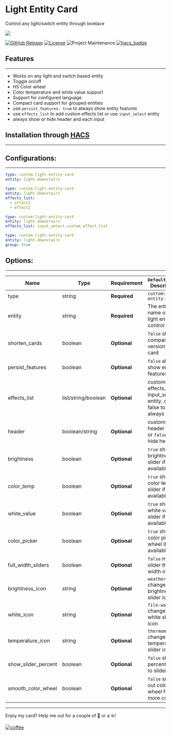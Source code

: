 # Light Entity Card
Control any light/switch entity through lovelace

<img src='https://raw.githubusercontent.com/ljmerza/light-entity-card/master/card.png' />

[![GitHub Release][releases-shield]][releases]
[![License][license-shield]](LICENSE.md)
![Project Maintenance][maintenance-shield]
[![hacs_badge](https://img.shields.io/badge/HACS-Default-orange.svg?style=for-the-badge)](https://github.com/custom-components/hacs)

## Features
---
* Works on any light and switch based entity
* Toggle on/off
* HS Color wheel
* Color temperature and white value support
* Support for configured language
* Compact card support for grouped entities
* use `persist_features: true` to always show entity features
* use `effects_list` to add custom effects list or use `input_select` entity
* always show or hide header and each input 

## Installation through [HACS](https://github.com/custom-components/hacs)
---


## Configurations:
---
```yaml
type: custom:light-entity-card
entity: light.downstairs
```

```yaml
type: custom:light-entity-card
entity: light.downstairs
effects_list:
  - effect1
  - effect2
```

```yaml
type: custom:light-entity-card
entity: light.downstairs
effects_list: input_select.custom_effect_list
```

```yaml
type: custom:light-entity-card
entity: light.downstairs
group: true
```

## Options:
---
| Name                | Type                | Requirement  | `Default value` Description                                                 |
| ------------------- | ------------------- | ------------ | --------------------------------------------------------------------------- |
| type                | string              | **Required** | `custom:light-entity-card`                                                  |
| entity              | string              | **Required** | The entity name of the light entity to control                              |
| shorten_cards       | boolean             | **Optional** | `false` show a compact version of the card                                  |
| persist_features    | boolean             | **Optional** | `false` always show entity features                                         |
| effects_list        | list/string/boolean | **Optional** | custom list of effects, an input_select entity, or set false to always hide |
| header              | boolean/string      | **Optional** | custom header name or `false` to hide header                                |
| brightness          | boolean             | **Optional** | `true` show brightness slider if available                                  |
| color_temp          | boolean             | **Optional** | `true` show color temp slider if available                                  |
| white_value         | boolean             | **Optional** | `true` show white value slider if available                                 |
| color_picker        | boolean             | **Optional** | `true` show color picker wheel if available                                 |
| full_width_sliders  | boolean             | **Optional** | `false` makes slider the full width of card                                 |
| brightness_icon     | string              | **Optional** | `weather-sunny` change the brightness slider icon                           |
| white_icon          | string              | **Optional** | `file-word-box` change the white slider icon                                |
| temperature_icon    | string              | **Optional** | `thermometer` change the temperature slider icon                            |
| show_slider_percent | boolean             | **Optional** | `false` show percent next to sliders                                        |
| smooth_color_wheel  | boolean             | **Optional** | `false` smooth out color wheel for more colors                              |

---

Enjoy my card? Help me out for a couple of :beers: or a :coffee:!

[![coffee](https://www.buymeacoffee.com/assets/img/custom_images/black_img.png)](https://www.buymeacoffee.com/JMISm06AD)


[commits-shield]: https://img.shields.io/github/commit-activity/y/ljmerza/light-entity-card.svg?style=for-the-badge
[commits]: https://github.com/ljmerza/light-entity-card/commits/master
[license-shield]: https://img.shields.io/github/license/ljmerza/light-entity-card.svg?style=for-the-badge
[maintenance-shield]: https://img.shields.io/badge/maintainer-Leonardo%20Merza%20%40ljmerza-blue.svg?style=for-the-badge
[releases-shield]: https://img.shields.io/github/release/ljmerza/light-entity-card.svg?style=for-the-badge
[releases]: https://github.com/ljmerza/light-entity-card/releases
